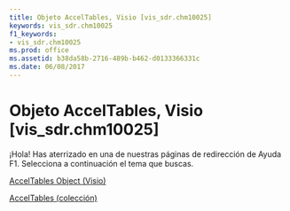 ```yaml
---
title: Objeto AccelTables, Visio [vis_sdr.chm10025]
keywords: vis_sdr.chm10025
f1_keywords:
- vis_sdr.chm10025
ms.prod: office
ms.assetid: b38da58b-2716-489b-b462-d0133366331c
ms.date: 06/08/2017
---
```





# Objeto AccelTables, Visio [vis_sdr.chm10025]

¡Hola! Has aterrizado en una de nuestras páginas de redirección de Ayuda F1. Selecciona a continuación el tema que buscas.


 [AccelTables Object (Visio)](http://msdn.microsoft.com/library/5cbf276b-918d-5dd5-5473-07255edbdb69.aspx)


 [AccelTables (colección)](http://msdn.microsoft.com/library/acceltables-object-visio%28Office.15%29.aspx)

